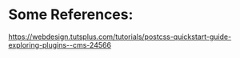 # Some References:
https://webdesign.tutsplus.com/tutorials/postcss-quickstart-guide-exploring-plugins--cms-24566
